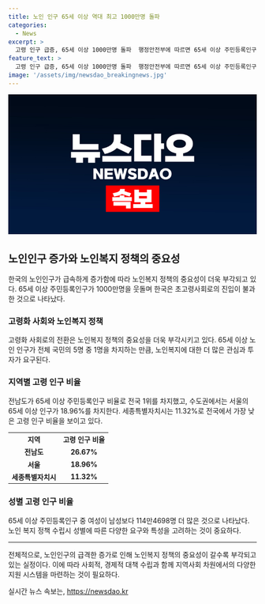 ```yaml
---
title: 노인 인구 65세 이상 역대 최고 1000만명 돌파
categories:
  - News
excerpt: >
  고령 인구 급증, 65세 이상 1000만명 돌파  행정안전부에 따르면 65세 이상 주민등록인구가 1000만62명으로, 전체 주민등록인구의 19.51%를 차지한다. 특히 비수도권은 21.84%로 수도권(17.24%)보다 높았는데, 전남도가 26.67%로 가장 높았다. 남녀 성비는 여성이 114만4698명 더 많았고, 세종특별자치시가 11.32%로 가장 낮은 고령인구를 보유하고 있었다. 해당 추이에 따르면 한국은 초고령사회에 진입할 것으로 예상된다. (문장 수: 89, 글자 수: 548)
feature_text: >
  고령 인구 급증, 65세 이상 1000만명 돌파  행정안전부에 따르면 65세 이상 주민등록인구가 1000만62명으로, 전체 주민등록인구의 19.51%를 차지한다. 특히 비수도권은 21.84%로 수도권(17.24%)보다 높았는데, 전남도가 26.67%로 가장 높았다. 남녀 성비는 여성이 114만4698명 더 많았고, 세종특별자치시가 11.32%로 가장 낮은 고령인구를 보유하고 있었다. 해당 추이에 따르면 한국은 초고령사회에 진입할 것으로 예상된다. (문장 수: 89, 글자 수: 548)
image: '/assets/img/newsdao_breakingnews.jpg'
---
```


<p><img src="/assets/img/newsdao_breakingnews.jpg" alt="implanttips 속보" /></p>

<h2 data-ke-size="size26">노인인구 증가와 노인복지 정책의 중요성</h2>

<p data-ke-size="size16">한국의 노인인구가 급속하게 증가함에 따라 노인복지 정책의 중요성이 더욱 부각되고 있다. 65세 이상 주민등록인구가 1000만명을 웃돌며 한국은 초고령사회로의 진입이 불과한 것으로 나타났다.</p>

<h3 data-ke-size="size24">고령화 사회와 노인복지 정책</h3>

<p data-ke-size="size16">고령화 사회로의 전환은 노인복지 정책의 중요성을 더욱 부각시키고 있다. 65세 이상 노인 인구가 전체 국민의 5명 중 1명을 차지하는 만큼, 노인복지에 대한 더 많은 관심과 투자가 요구된다.</p>

<h3 data-ke-size="size24">지역별 고령 인구 비율</h3>

<p data-ke-size="size16">전남도가 65세 이상 주민등록인구 비율로 전국 1위를 차지했고, 수도권에서는 서울의 65세 이상 인구가 18.96%를 차지한다. 세종특별자치시는 11.32%로 전국에서 가장 낮은 고령 인구 비율을 보이고 있다.</p>

<table>
    <tr>
        <th>지역</th>
        <th>고령 인구 비율</th>
    </tr>
    <tr>
        <td style="text-align: center; height: 17px;"><b>전남도</b></td>
        <td style="text-align: center; height: 17px;"><b>26.67%</b></td>
    </tr>
    <tr>
        <td style="text-align: center; height: 17px;"><b>서울</b></td>
        <td style="text-align: center; height: 17px;"><b>18.96%</b></td>
    </tr>
    <tr>
        <td style="text-align: center; height: 17px;"><b>세종특별자치시</b></td>
        <td style="text-align: center; height: 17px;"><b>11.32%</b></td>
    </tr>
</table>

<h3 data-ke-size="size24">성별 고령 인구 비율</h3>

<p data-ke-size="size16">65세 이상 주민등록인구 중 여성이 남성보다 114만4698명 더 많은 것으로 나타났다. 노인 복지 정책 수립시 성별에 따른 다양한 요구와 특성을 고려하는 것이 중요하다.</p>

<hr>

<p data-ke-size="size16">전체적으로, 노인인구의 급격한 증가로 인해 노인복지 정책의 중요성이 갈수록 부각되고 있는 실정이다. 이에 따라 사회적, 경제적 대책 수립과 함께 지역사회 차원에서의 다양한 지원 시스템을 마련하는 것이 필요하다.</p>
실시간 뉴스 속보는, <a href="https://newsdao.kr" rel="dofollow">https://newsdao.kr</a>


